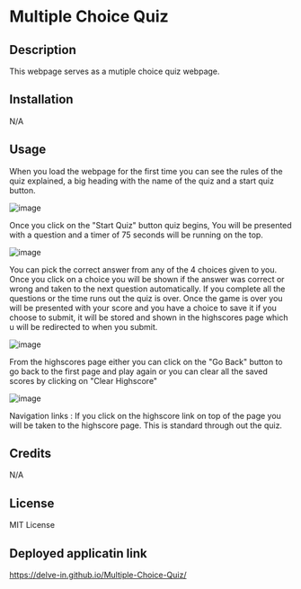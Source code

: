 # Multiple Choice Quiz

## Description

This webpage serves as a mutiple choice quiz webpage. 

## Installation

N/A

## Usage

When you load the webpage for the first time you can see the rules of the quiz explained, a big heading with the name of the quiz and a start quiz button.

![image](https://github.com/delve-in/Multiple-Choice-Quiz/assets/138422114/72092e75-e5e1-462f-97ea-0e69368d3c0a)

Once you click on the "Start Quiz" button quiz begins, You will be presented with a question and a timer of 75 seconds will be running on the top. 

![image](https://github.com/delve-in/Multiple-Choice-Quiz/assets/138422114/2a03a957-d07e-4935-a57b-be1d13b1f591)

You can pick the correct answer from any of the 4 choices given to you. Once you click on a choice you will be shown if the answer was correct or wrong and taken to the next question automatically. 
If you complete all the questions or the time runs out the quiz is over. Once the game is over you will be presented with your score and you have a choice to save it if you choose to submit, it will be stored and shown in the highscores page which u will be redirected to when you submit. 

![image](https://github.com/delve-in/Multiple-Choice-Quiz/assets/138422114/276b5dc4-f76d-43c5-8a46-a8d96bd49b2e)

From the highscores page either you can click on the "Go Back" button to go back to the first page and play again or you can clear all the saved scores by clicking on "Clear Highscore"

![image](https://github.com/delve-in/Multiple-Choice-Quiz/assets/138422114/c3e3ac64-4816-490e-94f8-14c782f18dac)

Navigation links : If you click on the highscore link on top of the page you will be taken to the highscore page. This is standard through out the quiz. 

## Credits

N/A

## License

MIT License

## Deployed applicatin link

https://delve-in.github.io/Multiple-Choice-Quiz/
